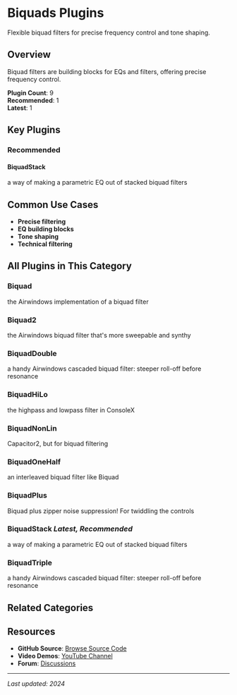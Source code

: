 # Biquads Plugins

Flexible biquad filters for precise frequency control and tone shaping.

## Overview

Biquad filters are building blocks for EQs and filters, offering precise frequency control.

**Plugin Count**: 9  
**Recommended**: 1  
**Latest**: 1

## Key Plugins

### Recommended

#### BiquadStack
a way of making a parametric EQ out of stacked biquad filters

## Common Use Cases

- **Precise filtering**
- **EQ building blocks**
- **Tone shaping**
- **Technical filtering**


## All Plugins in This Category

### Biquad
the Airwindows implementation of a biquad filter

### Biquad2
the Airwindows biquad filter that's more sweepable and synthy

### BiquadDouble
a handy Airwindows cascaded biquad filter: steeper roll-off before resonance

### BiquadHiLo
the highpass and lowpass filter in ConsoleX

### BiquadNonLin
Capacitor2, but for biquad filtering

### BiquadOneHalf
an interleaved biquad filter like Biquad

### BiquadPlus
Biquad plus zipper noise suppression! For twiddling the controls

### BiquadStack *Latest, Recommended*
a way of making a parametric EQ out of stacked biquad filters

### BiquadTriple
a handy Airwindows cascaded biquad filter: steeper roll-off before resonance


## Related Categories


## Resources

- **GitHub Source**: [Browse Source Code](https://github.com/airwindows/airwindows/tree/master/plugins/LinuxVST/src/)
- **Video Demos**: [YouTube Channel](https://www.youtube.com/@airwindows)
- **Forum**: [Discussions](https://forum.airwindows.com)

---

*Last updated: 2024*
